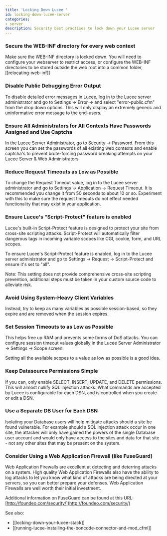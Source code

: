 ```yaml
---
title: 'Locking Down Lucee '
id: locking-down-lucee-server
categories:
- server
description: Security best practises to lock down your Lucee server
---
```


### Secure the WEB-INF directory for every web context

Make sure the WEB-INF directory is locked down. You will need to configure your webserver to restrict access, or configure the WEB-INF directories to be stored outside the web root into a common folder, [[relocating-web-inf]]

### Disable Public Debugging Error Output ###

To disable detailed error messages in Lucee, log in to the Lucee server administrator and go to Settings -> Error -> and select "error-public.cfm" from the drop down options. This will only display an extremely generic and uninformative error message to the end-users.

### Ensure All Administrators for All Contexts Have Passwords Assigned and Use Captcha ###

In the Lucee Server Administrator, go to Security -> Password. From this screen you can set the passwords of all existing web contexts and enable captcha's to prevent brute-forcing password breaking attempts on your Lucee Server & Web Administrators

### Reduce Request Timeouts as Low as Possible ###

To change the Request Timeout value, log in to the Lucee server administrator and go to Settings -> Application -> Request Timeout. It is recommended you change it from 50 seconds to about 10 or so. Experiment with this to make sure the request timeouts do not effect needed functionality that may exist in your application.

### Ensure Lucee's "Script-Protect" feature is enabled ###

Lucee's built-in Script-Protect feature is designed to protect your site from cross-site scripting attacks. Script-Protect will automatically filter dangerous tags in incoming variable scopes like CGI, cookie, form, and URL scopes.

To ensure Lucee's Script-Protect feature is enabled, log in to the Lucee server administrator and go to Settings -> Request -> Script-Protect and ensure it's set to "all".

Note: This setting does not provide comprehensive cross-site scripting prevention, additional steps must be taken in your custom source code to alleviate risk.

### Avoid Using System-Heavy Client Variables ###

Instead, try to keep as many variables as possible session-based, so they expire and are removed when the session expires.

### Set Session Timeouts to as Low as Possible ###

This helps free up RAM and prevents some forms of DoS attacks. You can configure session timeout values globally in the Lucee Server Administrator -> Settings -> Scope screen.

Setting all the available scopes to a value as low as possible is a good idea.

### Keep Datasource Permissions Simple ###

If you can, only enable SELECT, INSERT, UPDATE, and DELETE permissions. This will almost nullify SQL injection attacks. What commands are accepted by Lucee is configurable for each DSN, and is controlled when you create or edit a DSN.

### Use a Separate DB User for Each DSN ###

Isolating your Database users will help mitigate attacks should a site be found vulnerable. For example should a SQL injection attack occur in one site, the attacker will only have gained the powers of the single Database user account and would only have access to the sites and data for that site - not any other sites that may be present on the system.

### Consider Using a Web Application Firewall (like FuseGuard) ###

Web Application Firewalls are excellent at detecting and deterring attacks on a system. High quality Web Application Firewalls also have the ability to log attacks to let you know what kind of attacks are being directed at your servers, so you can better prepare your defenses. Web Application Firewalls are well worth their initial investment.

Additional information on FuseGuard can be found at this URL: [http://foundeo.com/security/](http://foundeo.com/security/)

See also:

- [[locking-down-your-lucee-stack]]
- [[running-lucee-installing-the-boncode-connector-and-mod_cfml]]
